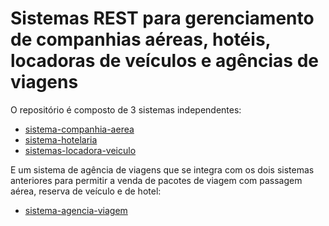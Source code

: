 # Sistemas REST para gerenciamento de companhias aéreas, hotéis, locadoras de veículos e agências de viagens

O repositório é composto de 3 sistemas independentes:

- [sistema-companhia-aerea](sistema-companhia-aerea)
- [sistema-hotelaria](sistema-hotelaria)
- [sistemas-locadora-veiculo](sistemas-locadora-veiculo)

E um sistema de agência de viagens que se integra com os dois sistemas anteriores para permitir a venda de pacotes de viagem com passagem aérea, reserva de veículo e de hotel:

- [sistema-agencia-viagem](sistema-agencia-viagem)